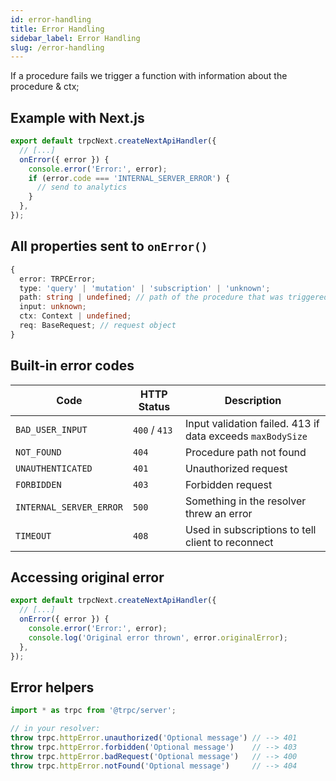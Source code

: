 ```yaml
---
id: error-handling
title: Error Handling
sidebar_label: Error Handling
slug: /error-handling
---
```


If a procedure fails we trigger a function with information about the procedure & ctx;

## Example with Next.js

```ts
export default trpcNext.createNextApiHandler({
  // [...]
  onError({ error }) {
    console.error('Error:', error);
    if (error.code === 'INTERNAL_SERVER_ERROR') {
      // send to analytics
    }
  },
});
```

## All properties sent to `onError()`

```ts
{
  error: TRPCError;
  type: 'query' | 'mutation' | 'subscription' | 'unknown';
  path: string | undefined; // path of the procedure that was triggered
  input: unknown;
  ctx: Context | undefined;
  req: BaseRequest; // request object
}
```

## Built-in error codes


| Code                    | HTTP Status   | Description                                                |
| ----------------------- | ------------- | ---------------------------------------------------------- |
| `BAD_USER_INPUT`        | `400` / `413` | Input validation failed. 413 if data exceeds `maxBodySize` |
| `NOT_FOUND`             | `404`         | Procedure path not found                                   |
| `UNAUTHENTICATED`       | `401`         | Unauthorized request                                       |
| `FORBIDDEN`             | `403`         | Forbidden request                                          |
| `INTERNAL_SERVER_ERROR` | `500`         | Something in the resolver threw an error                   |
| `TIMEOUT`               | `408`         | Used in subscriptions to tell client to reconnect          |


## Accessing original error

```ts
export default trpcNext.createNextApiHandler({
  // [...]
  onError({ error }) {
    console.error('Error:', error);
    console.log('Original error thrown', error.originalError);
  },
});
```


## Error helpers

```ts
import * as trpc from '@trpc/server';

// in your resolver:
throw trpc.httpError.unauthorized('Optional message') // --> 401
throw trpc.httpError.forbidden('Optional message')    // --> 403
throw trpc.httpError.badRequest('Optional message')   // --> 400
throw trpc.httpError.notFound('Optional message')     // --> 404
```
